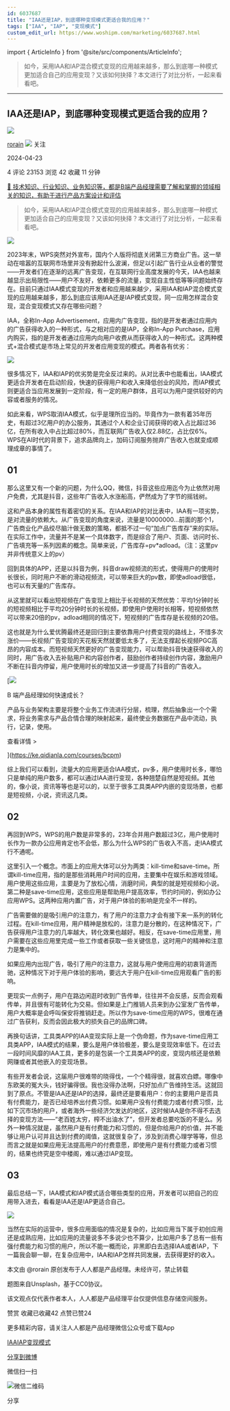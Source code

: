 ```yaml
---
id: 6037687
title: "IAA还是IAP，到底哪种变现模式更适合我的应用？"
tags: ["IAA", "IAP", "变现模式"]
custom_edit_url: https://www.woshipm.com/marketing/6037687.html
---
```

import { ArticleInfo } from '@site/src/components/ArticleInfo';

<ArticleInfo
    author="rorain"
    authorLink="https://www.woshipm.com/u/53207"
    published="2024-04-23"
    views={23153}
    comments={4}
    collects={42}
/>

> 如今，采用IAA和IAP混合模式变现的应用越来越多，那么到底哪一种模式更加适合自己的应用变现？又该如何抉择？本文进行了对比分析，一起来看看吧。

---

## IAA还是IAP，到底哪种变现模式更适合我的应用？

[![](https://image.woshipm.com/wp-files/2015/10/QQ截图20151006085848.png!/both/72x72)](https://www.woshipm.com/u/53207)

[rorain](https://www.woshipm.com/u/53207) ![](https://static.woshipm.com/tag/1101_1@2x.png) 关注

2024-04-23

4 评论 23153 浏览 42 收藏 11 分钟

[🔗 技术知识、行业知识、业务知识等，都是B端产品经理需要了解和掌握的领域相关的知识，有助于进行产品方案设计和评估](https://ke.qidianla.com/courses/bcpm)

> 如今，采用IAA和IAP混合模式变现的应用越来越多，那么到底哪一种模式更加适合自己的应用变现？又该如何抉择？本文进行了对比分析，一起来看看吧。

![](https://image.woshipm.com/2023/04/13/a55934dc-d9ea-11ed-9d7a-00163e0b5ff3.jpg)

2023年末，WPS突然对外宣布，国内个人版将彻底关闭第三方商业广告。这一举动在喧嚣的互联网市场里并没有掀起什么波澜，但足以引起广告行业从业者的警觉——开发者们在逐渐的远离广告变现，在互联网行业高度发展的今天，IAA也越来越显示出局限性——用户不友好，依赖更多的流量，变现自主性低等等问题始终存在。目前只通过IAA模式变现的开发者和应用越来越少，采用IAA和IAP混合模式变现的应用越来越多，那么到底应该用IAA还是IAP模式变现，同一应用怎样混合变现，混合变现模式又存在哪些问题？

IAA，全称In-App Advertisement，应用内广告变现，指的是开发者通过应用内的广告获得收入的一种形式，与之相对应的是IAP，全称In-App Purchase，应用内购买，指的是开发者通过应用内向用户收费从而获得收入的一种形式。这两种模式+混合模式是市场上常见的开发者应用变现的模式。两者各有优劣：

![](https://image.woshipm.com/2024/04/23/92b1d8cc-00e3-11ef-8192-00163e0b5ff3.png)

很多情况下，IAA和IAP的优劣势是完全反过来的。从对比表中也能看出，IAA模式更适合开发者在启动阶段，快速的获得用户和收入来降低创业的风险，而IAP模式则更适合当应用发展到一定阶段，有一定的用户群体，且可以为用户提供较好的内容或者服务的情况。

如此来看，WPS取消IAA模式，似乎是理所应当的。毕竟作为一款有着35年历史，有超过3亿用户的办公服务，其通过个人和企业订阅获得的收入占比超过36亿，在所有收入中占比超过80%，而互联网广告收入仅2.88亿，占比仅6%。WPS在AI时代的背景下，追求品牌向上，加码订阅服务抛弃广告收入也就变成顺理成章的事情了。

## 01

那么这里又有一个新的问题，为什么QQ，微信，抖音这些应用迄今为止依然对用户免费，尤其是抖音，这些年广告收入水涨船高，俨然成为了字节的摇钱树。

这和产品本身的属性有着密切的关系。在IAA和IAP的对比表中，IAA有一项劣势，是对流量的依赖大。从广告变现的角度来说，流量是10000000…前面的那个1，广告商业化产品绞尽脑汁做无数的策略，都抵不过一句“加点广告库存”来的实际。在实际工作中，流量并不是某一个具体数字，而是综合了用户、页面、访问时长、广告填充等一系列因素的概念。简单来说，广告库存=pv\*adload。（注：这里pv并非传统意义上的pv）

回到具体的APP，还是以抖音为例，抖音draw视频流的形式，使得用户的使用时长很长，同时用户不断的滑动视频流，可以带来巨大的pv数，即使adload很低，也可以有天量的广告库存。

从这里就可以看出短视频在广告变现上相比于长视频的天然优势：平均1分钟时长的短视频相比于平均20分钟时长的长视频，即使用户使用时长相等，短视频依然可以带来20倍的pv，adload相同的情况下，短视频的广告库存是长视频的20倍。

这也就是为什么爱优腾最终还是回归到主要依靠用户付费变现的路线上，不惜多次涨价——长视频广告变现的天花板天然就要低太多了，无法支撑起长视频PGC高昂的内容成本。而短视频天然更好的广告变现能力，可以帮助抖音快速获得收入的同时，用广告收入去补贴用户和内容创作者，鼓励创作者持续创作内容，激励用户不断在抖音内停留，用户使用时长的增加又进一步提高了抖音的广告收入。

[![](https://image.woshipm.com/2023/08/02/a53a469e-30e3-11ee-88e7-00163e0b5ff3.png)

B 端产品经理如何快速成长？

产品与业务架构主要是将整个业务工作流进行分层，梳理，然后抽象出一个个需求，将业务需求与产品合情合理的映射起来，最终使业务数据在产品中流动，执行，记录，使用。

查看详情 >

](https://ke.qidianla.com/courses/bcpm)

综上我们可以看到，流量大的应用更适合IAA模式，pv多，用户使用时长多，哪怕只是单纯的用户数多，都可以通过IAA进行变现，各种翘楚自然是短视频。其他的，像小说，资讯等等也是可以的，以至于很多工具类APP内嵌的变现场景，也都是短视频，小说，资讯这几类。

## 02

再回到WPS，WPS的用户数是非常多的，23年合并用户数超过3亿，用户使用时长作为一款办公应用肯定也不会低，那么为什么WPS的广告收入不高，走IAA模式行不通呢。

这里引入一个概念。市面上的应用大体可以分为两类：kill-time和save-time。所谓kill-time应用，指的是那些消耗用户时间的应用，主要集中在娱乐和游戏领域。用户使用这些应用，主要是为了放松心情，消磨时间，典型的就是短视频和小说。第二种是save-time应用，这些应用是帮助用户提高效率，节约时间的，例如办公应用WPS。这两种应用内置广告，对于用户体验的影响是完全不一样的。

广告需要做的是吸引用户的注意力，有了用户的注意力才会有接下来一系列的转化过程。在kill-time应用，用户精神是放松的，注意力是分散的，在这种情况下，广告获得用户注意力的几率越大，转化效果也越好。相反，在save-time应用里，用户需要在这些应用里完成一些工作或者获取一些关键信息，这时用户的精神和注意力是集中的。

如果应用内出现广告，吸引了用户的注意力，这就与用户使用应用的初衷背道而驰，这种情况下对于用户体验的影响，要远大于用户在kill-time应用观看广告的影响。

更现实一点例子，用户在路边闲逛时收到广告传单，往往并不会反感，反而会观看传单，并且很有可能转化为交易。但如果是上门推销人员来到办公室发广告传单，用户大概率是会呼叫保安将推销赶走。所以作为save-time应用的WPS，很难在通过广告获利，反而会因此极大的损失自己的品牌口碑。

再换句话讲，工具类APP的IAA变现实际上是一个伪命题，作为save-time应用工具类APP，IAA模式的结果，要么是用户体验极差，要么是变现效率低下。在过去一段时间风靡的IAA工具，更多的是包装一个工具类APP的皮，变现内核还是依赖网赚或者其他嵌入的变现场景。

有些开发者会说，这届用户很难带的晓得伐，一个个精得很，就喜欢白嫖。哪像中东欧美的冤大头，钱好骗得很。我也没得办法啊，只好加点广告维持生活。这就回到了原点。不管是IAA还是IAP的选择，最终还是要看用户：你的主要用户是否具有付费能力，是否已经培养出付费习惯。如果用户没有付费能力或者付费习惯，比如下沉市场的用户，或者海外一些经济欠发达的地区，这时候IAA是你不得不去选择的变现方法——“老百姓太穷，榨不出油水了”，但开发者总要吃饭的不是么。另外一种情况就是，虽然用户是有付费能力和习惯的，但是你给用户的价值，并不能够让用户认可并且达到付费的阈值，这就很复杂了，涉及到消费心理学等等，但总而言之就是如果应用无法提高用户的付费意愿，即使用户是有付费能力或者习惯的，结果也终究是空中楼阁，难以通过IAP变现。

## 03

最后总结一下，IAA模式和IAP模式适合哪些类型的应用，开发者可以把自己的应用带入进去，看看是IAA还是IAP更适合自己。

![](https://image.woshipm.com/wp-files/2024/04/yVoYcHDQbgcn9L0GSf3C.png)

当然在实际的运营中，很多应用面临的情况是复杂的，比如应用当下属于初创应用还是成熟应用，比如应用的流量说多不多说少也不算少，比如用户多了总有一些有强付费能力和习惯的用户，所以不能一概而论，非黑即白去选择IAA或者IAP，下一篇我会聊一聊，在复杂应用中，IAA和IAP怎样共同发展，去获得更好的收入。

本文由 @rorain 原创发布于人人都是产品经理。未经许可，禁止转载

题图来自Unsplash，基于CC0协议。

该文观点仅代表作者本人，人人都是产品经理平台仅提供信息存储空间服务。

赞赏 收藏已收藏42 点赞已赞24

更多精彩内容，请关注人人都是产品经理微信公众号或下载App

[IAA](https://www.woshipm.com/tag/iaa)[IAP](https://www.woshipm.com/tag/iap)[变现模式](https://www.woshipm.com/tag/%e5%8f%98%e7%8e%b0%e6%a8%a1%e5%bc%8f)

[分享到微博](https://service.weibo.com/share/share.php?appkey=2775287854&title=IAA还是IAP，到底哪种变现模式更适合我的应用？&url=https://www.woshipm.com/marketing/6037687.html&pic=https://image.woshipm.com/2023/04/13/a55934dc-d9ea-11ed-9d7a-00163e0b5ff3.jpg)

微信扫一扫

![微信二维码](https://api.pwmqr.com/qrcode/create/?url=https://www.woshipm.com/marketing/6037687.html)

分享